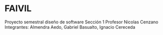 # FAIVIL
Proyecto semestral diseño de software Sección 1 Profesor Nicolas Cenzano Integrantes: Almendra Aedo, Gabriel Basualto, Ignacio Cereceda
